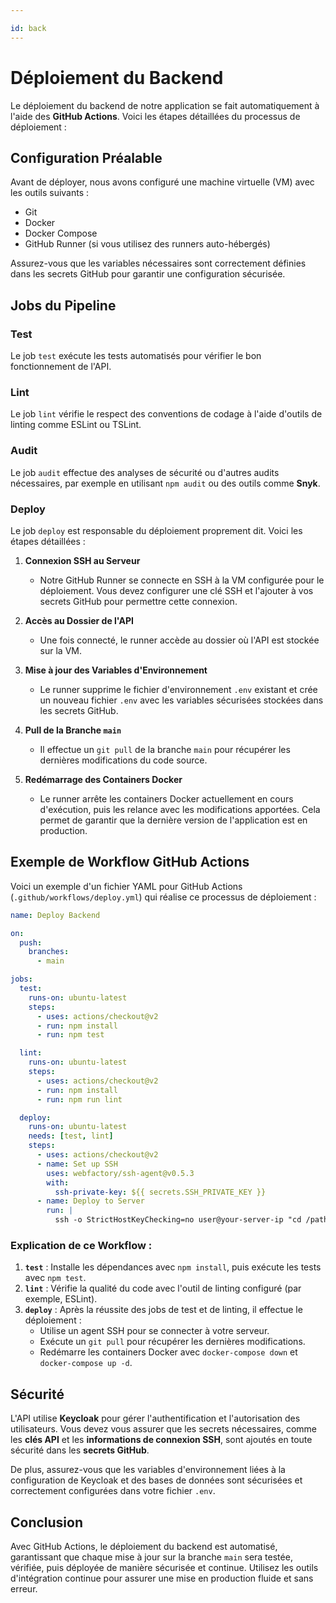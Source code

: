 ```yaml
---

id: back  
---
```


# Déploiement du Backend

Le déploiement du backend de notre application se fait automatiquement à l'aide des **GitHub Actions**. Voici les étapes détaillées du processus de déploiement :

## Configuration Préalable

Avant de déployer, nous avons configuré une machine virtuelle (VM) avec les outils suivants :
- Git
- Docker
- Docker Compose
- GitHub Runner (si vous utilisez des runners auto-hébergés)

Assurez-vous que les variables nécessaires sont correctement définies dans les secrets GitHub pour garantir une configuration sécurisée.

## Jobs du Pipeline

### Test

Le job `test` exécute les tests automatisés pour vérifier le bon fonctionnement de l'API.

### Lint

Le job `lint` vérifie le respect des conventions de codage à l'aide d'outils de linting comme ESLint ou TSLint.

### Audit

Le job `audit` effectue des analyses de sécurité ou d'autres audits nécessaires, par exemple en utilisant `npm audit` ou des outils comme **Snyk**.

### Deploy

Le job `deploy` est responsable du déploiement proprement dit. Voici les étapes détaillées :

1. **Connexion SSH au Serveur**
   - Notre GitHub Runner se connecte en SSH à la VM configurée pour le déploiement. Vous devez configurer une clé SSH et l'ajouter à vos secrets GitHub pour permettre cette connexion.

2. **Accès au Dossier de l'API**
   - Une fois connecté, le runner accède au dossier où l'API est stockée sur la VM.

3. **Mise à jour des Variables d'Environnement**
   - Le runner supprime le fichier d'environnement `.env` existant et crée un nouveau fichier `.env` avec les variables sécurisées stockées dans les secrets GitHub.

4. **Pull de la Branche `main`**
   - Il effectue un `git pull` de la branche `main` pour récupérer les dernières modifications du code source.

5. **Redémarrage des Containers Docker**
   - Le runner arrête les containers Docker actuellement en cours d'exécution, puis les relance avec les modifications apportées. Cela permet de garantir que la dernière version de l'application est en production.

## Exemple de Workflow GitHub Actions

Voici un exemple d'un fichier YAML pour GitHub Actions (`.github/workflows/deploy.yml`) qui réalise ce processus de déploiement :

```yaml
name: Deploy Backend

on:
  push:
    branches:
      - main

jobs:
  test:
    runs-on: ubuntu-latest
    steps:
      - uses: actions/checkout@v2
      - run: npm install
      - run: npm test

  lint:
    runs-on: ubuntu-latest
    steps:
      - uses: actions/checkout@v2
      - run: npm install
      - run: npm run lint

  deploy:
    runs-on: ubuntu-latest
    needs: [test, lint]
    steps:
      - uses: actions/checkout@v2
      - name: Set up SSH
        uses: webfactory/ssh-agent@v0.5.3
        with:
          ssh-private-key: ${{ secrets.SSH_PRIVATE_KEY }}
      - name: Deploy to Server
        run: |
          ssh -o StrictHostKeyChecking=no user@your-server-ip "cd /path/to/your/project && git pull origin main && docker-compose down && docker-compose up -d"
```

### Explication de ce Workflow :
1. **`test`** : Installe les dépendances avec `npm install`, puis exécute les tests avec `npm test`.
2. **`lint`** : Vérifie la qualité du code avec l'outil de linting configuré (par exemple, ESLint).
3. **`deploy`** : Après la réussite des jobs de test et de linting, il effectue le déploiement :
   - Utilise un agent SSH pour se connecter à votre serveur.
   - Exécute un `git pull` pour récupérer les dernières modifications.
   - Redémarre les containers Docker avec `docker-compose down` et `docker-compose up -d`.

## Sécurité

L'API utilise **Keycloak** pour gérer l'authentification et l'autorisation des utilisateurs. Vous devez vous assurer que les secrets nécessaires, comme les **clés API** et les **informations de connexion SSH**, sont ajoutés en toute sécurité dans les **secrets GitHub**.

De plus, assurez-vous que les variables d'environnement liées à la configuration de Keycloak et des bases de données sont sécurisées et correctement configurées dans votre fichier `.env`.

## Conclusion

Avec GitHub Actions, le déploiement du backend est automatisé, garantissant que chaque mise à jour sur la branche `main` sera testée, vérifiée, puis déployée de manière sécurisée et continue. Utilisez les outils d'intégration continue pour assurer une mise en production fluide et sans erreur.
